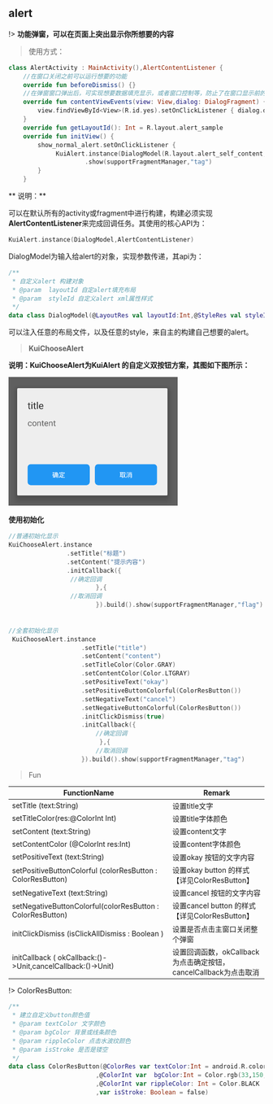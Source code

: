 ## alert
!> **功能弹窗，可以在页面上突出显示你所想要的内容**

>使用方式：

```kotlin
class AlertActivity : MainActivity(),AlertContentListener {
    //在窗口关闭之前可以运行想要的功能
    override fun beforeDismiss() {}
    //在弹窗窗口弹出后，可实现想要数据填充显示，或者窗口控制等，防止了在窗口显示前的调用出现空指针
    override fun contentViewEvents(view: View,dialog: DialogFragment) {
        view.findViewById<View>(R.id.yes).setOnClickListener { dialog.dismiss() }
    }
    override fun getLayoutId(): Int = R.layout.alert_sample
    override fun initView() {
        show_normal_alert.setOnClickListener {
             KuiAlert.instance(DialogModel(R.layout.alert_self_content, 0),this)
                     .show(supportFragmentManager,"tag")
        }
    }
```
** 说明：**

可以在默认所有的activity或fragment中进行构建，构建必须实现**AlertContentListener**来完成回调任务。其使用的核心API为：
```kotlin
KuiAlert.instance(DialogModel,AlertContentListener)
```

DialogModel为输入给alert的对象，实现参数传递，其api为：

``` kotlin
/**
 * 自定义alert 构建对象
 * @param  layoutId 自定alert填充布局
 * @param  styleId 自定义alert xml属性样式
 */
data class DialogModel(@LayoutRes val layoutId:Int,@StyleRes val styleId:Int)
```

可以注入任意的布局文件，以及任意的style，来自主的构建自己想要的alert。

> **KuiChooseAlert**

**说明：KuiChooseAlert为KuiAlert 的自定义双按钮方案，其图如下图所示：**

![alert_two_button](../editImg/alert_two_button.png)

**使用初始化**

```kotlin
//普通初始化显示
KuiChooseAlert.instance
                .setTitle("标题")
                .setContent("提示内容")
                .initCallback({
                 //确定回调
                        },{
                 //取消回调
                        }).build().show(supportFragmentManager,"flag")


//全套初始化显示
 KuiChooseAlert.instance
                    .setTitle("title")
                    .setContent("content")
                    .setTitleColor(Color.GRAY)
                    .setContentColor(Color.LTGRAY)
                    .setPositiveText("okay")
                    .setPositiveButtonColorful(ColorResButton())
                    .setNegativeText("cancel")
                    .setNegativeButtonColorful(ColorResButton())
                    .initClickDismiss(true)
                    .initCallback({
                        //确定回调
                         },{
                        //取消回调
                    }).build().show(supportFragmentManager,"tag")


```

> Fun

| FunctionName                                                | Remark                                                           |
| ----------------------------------------------------------- | ---------------------------------------------------------------- |
| setTitle (text:String)                                      | 设置title文字                                                    |
| setTitleColor(res:@ColorInt Int)                            | 设置title字体颜色                                                |
| setContent (text:String)                                    | 设置content文字                                                  |
| setContentColor (@ColorInt res:Int)                         | 设置content字体颜色                                              |
| setPositiveText (text:String)                               | 设置okay 按钮的文字内容                                          |
| setPositiveButtonColorful (colorResButton : ColorResButton) | 设置okay button 的样式 【详见ColorResButton】                    |
| setNegativeText (text:String)                               | 设置cancel 按钮的文字内容                                        |
| setNegativeButtonColorful(colorResButton : ColorResButton)  | 设置cancel button 的样式 【详见ColorResButton】                  |
| initClickDismiss (isClickAllDismiss : Boolean )             | 设置是否点击主窗口关闭整个弹窗                                   |
| initCallback ( okCallback:()->Unit,cancelCallback:()->Unit) | 设置回调函数，okCallback为点击确定按钮，cancelCallback为点击取消 |

!> ColorResButton: 
```kotlin
/**
 * 建立自定义button颜色值
 * @param textColor 文字颜色
 * @param bgColor 背景或线条颜色
 * @param rippleColor 点击水波纹颜色
 * @param isStroke 是否是镂空
 */
data class ColorResButton(@ColorRes var textColor:Int = android.R.color.white
                        ,@ColorInt var  bgColor:Int = Color.rgb(33,150,243)
                        ,@ColorInt var rippleColor: Int = Color.BLACK
                        ,var isStroke: Boolean = false)
```